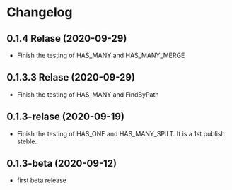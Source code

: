 Changelog
=========
   
## 0.1.4 Relase (2020-09-29)
   
* Finish the testing of HAS_MANY and HAS_MANY_MERGE
   
## 0.1.3.3 Relase (2020-09-29)

* Finish the testing of HAS_MANY and FindByPath

## 0.1.3-relase (2020-09-19)

 * Finish the testing of HAS_ONE and HAS_MANY_SPILT. It is a 1st publish steble.


## 0.1.3-beta (2020-09-12)

 * first beta release
